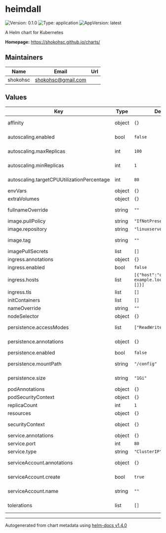 # heimdall

![Version: 0.1.0](https://img.shields.io/badge/Version-0.1.0-informational?style=flat-square) ![Type: application](https://img.shields.io/badge/Type-application-informational?style=flat-square) ![AppVersion: latest](https://img.shields.io/badge/AppVersion-latest-informational?style=flat-square)

A Helm chart for Kubernetes

**Homepage:** <https://shokohsc.github.io/charts/>

## Maintainers

| Name | Email | Url |
| ---- | ------ | --- |
| shokohsc | shokohsc@gmail.com |  |

## Values

| Key | Type | Default | Description |
|-----|------|---------|-------------|
| affinity | object | `{}` | node/pod affinities (requires Kubernetes >=1.6) |
| autoscaling.enabled | bool | `false` | HorizontalPodAutoscaler toggle |
| autoscaling.maxReplicas | int | `100` | HorizontalPodAutoscaler maximum replicas |
| autoscaling.minReplicas | int | `1` | HorizontalPodAutoscaler minimum replicas |
| autoscaling.targetCPUUtilizationPercentage | int | `80` | HorizontalPodAutoscaler targetCPUUtilizationPercentage |
| envVars | object | `{}` | Pod environment variables |
| extraVolumes | object | `{}` | Pod extra volumes |
| fullnameOverride | string | `""` | release full release name override option |
| image.pullPolicy | string | `"IfNotPresent"` | container image pull policy |
| image.repository | string | `"linuxserver/heimdall"` | container image repository |
| image.tag | string | `""` | container image tag or Chart appVersion if undefined |
| imagePullSecrets | list | `[]` | registry secret |
| ingress.annotations | object | `{}` | Ingress annotations |
| ingress.enabled | bool | `false` | Ingress toggle |
| ingress.hosts | list | `[{"host":"chart-example.local","paths":[]}]` | Ingress hosts entries |
| ingress.tls | list | `[]` | Ingress tls entries |
| initContainers | list | `[]` | Pod init containers |
| nameOverride | string | `""` | release name override option |
| nodeSelector | object | `{}` | node labels for pod assignment |
| persistence.accessModes | list | `["ReadWriteOnce"]` | PersistentVolumeClaim access modes |
| persistence.annotations | object | `{}` | PersistentVolumeClaim annotations |
| persistence.enabled | bool | `false` |  |
| persistence.mountPath | string | `"/config"` | PersistentVolumeClaim mounting path |
| persistence.size | string | `"1Gi"` | PersistentVolumeClaim size request |
| podAnnotations | object | `{}` | Pod annotations |
| podSecurityContext | object | `{}` | Pod security group context |
| replicaCount | int | `1` | pods replica count |
| resources | object | `{}` | pod resource requests & limits |
| securityContext | object | `{}` | Deployment security group context |
| service.annotations | object | `{}` | Service annotations |
| service.port | int | `80` | Service port |
| service.type | string | `"ClusterIP"` | Service type |
| serviceAccount.annotations | object | `{}` | Annotations to add to the service account |
| serviceAccount.create | bool | `true` | Specifies whether a service account should be created |
| serviceAccount.name | string | `""` | The name of the service account to use |
| tolerations | list | `[]` | node taints to tolerate (requires Kubernetes >=1.6) |

----------------------------------------------
Autogenerated from chart metadata using [helm-docs v1.4.0](https://github.com/norwoodj/helm-docs/releases/v1.4.0)
